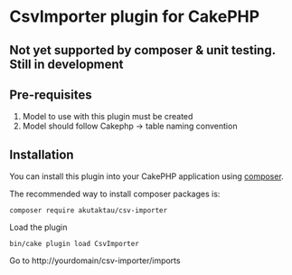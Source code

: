 # CsvImporter plugin for CakePHP

## Not yet supported by composer & unit testing. Still in development

## Pre-requisites
1. Model to use with this plugin must be created
2. Model should follow Cakephp -> table naming convention

## Installation

You can install this plugin into your CakePHP application using [composer](https://getcomposer.org).

The recommended way to install composer packages is:

```
composer require akutaktau/csv-importer
```

Load the plugin
```
bin/cake plugin load CsvImporter
```

Go to http://yourdomain/csv-importer/imports